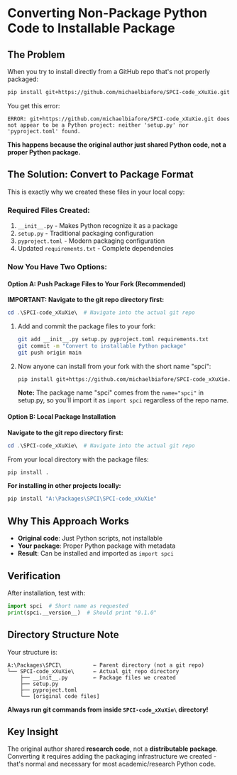# Converting Non-Package Python Code to Installable Package

## The Problem

When you try to install directly from a GitHub repo that's not properly packaged:

```bash
pip install git+https://github.com/michaelbiafore/SPCI-code_xXuXie.git
```

You get this error:
```
ERROR: git+https://github.com/michaelbiafore/SPCI-code_xXuXie.git does not appear to be a Python project: neither 'setup.py' nor 'pyproject.toml' found.
```

**This happens because the original author just shared Python code, not a proper Python package.**

## The Solution: Convert to Package Format

This is exactly why we created these files in your local copy:

### Required Files Created:
1. `__init__.py` - Makes Python recognize it as a package
2. `setup.py` - Traditional packaging configuration  
3. `pyproject.toml` - Modern packaging configuration
4. Updated `requirements.txt` - Complete dependencies

### Now You Have Two Options:

#### Option A: Push Package Files to Your Fork (Recommended)

**IMPORTANT: Navigate to the git repo directory first:**
```powershell
cd .\SPCI-code_xXuXie\  # Navigate into the actual git repo
```

1. Add and commit the package files to your fork:
   ```bash
   git add __init__.py setup.py pyproject.toml requirements.txt
   git commit -m "Convert to installable Python package"
   git push origin main
   ```

2. Now anyone can install from your fork with the short name "spci":
   ```bash
   pip install git+https://github.com/michaelbiafore/SPCI-code_xXuXie.git
   ```
   
   **Note:** The package name "spci" comes from the `name="spci"` in setup.py, so you'll import it as `import spci` regardless of the repo name.

#### Option B: Local Package Installation
**Navigate to the git repo directory first:**
```powershell
cd .\SPCI-code_xXuXie\  # Navigate into the actual git repo
```

From your local directory with the package files:
```bash
pip install .
```

**For installing in other projects locally:**
```bash
pip install "A:\Packages\SPCI\SPCI-code_xXuXie"
```

## Why This Approach Works

- **Original code**: Just Python scripts, not installable
- **Your package**: Proper Python package with metadata
- **Result**: Can be installed and imported as `import spci`

## Verification

After installation, test with:
```python
import spci  # Short name as requested
print(spci.__version__)  # Should print "0.1.0"
```

## Directory Structure Note

Your structure is:
```
A:\Packages\SPCI\          ← Parent directory (not a git repo)
└── SPCI-code_xXuXie\      ← Actual git repo directory
    ├── __init__.py        ← Package files we created
    ├── setup.py
    ├── pyproject.toml
    └── [original code files]
```

**Always run git commands from inside `SPCI-code_xXuXie\` directory!**

## Key Insight

The original author shared **research code**, not a **distributable package**. Converting it requires adding the packaging infrastructure we created - that's normal and necessary for most academic/research Python code.
